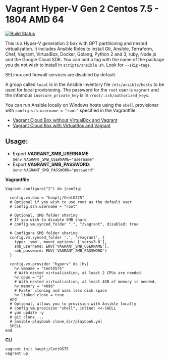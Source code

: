 # Vagrant Hyper-V Gen 2 Centos 7.5 - 1804 AMD 64

[![Build Status](https://travis-ci.org/HauptJ/Vagrant-CentOS-7-HyperV-Gen-2.svg?branch=master)](https://travis-ci.org/HauptJ/Vagrant-CentOS-7-HyperV-Gen-2)

This is a Hyper-V generation 2 box with GPT partitioning and nested virtualization. It includes Ansible Roles to install Git, Ansible, Terraform, Chef, Vagrant, VirtualBox, Docker, Golang, Python 2 and 3, ruby, Node.js and the Google Cloud SDK. You can add a tag with the name of the package you do not wish to install in `scripts/ansible.sh`. Look for `--skip-tags`.

SELinux and firewall services are disabled by default.

A group called `local` is in the Ansible inventory file `/etc/ansible/hosts` to be used for local provisioning.
The password for the `root` user is `vagrant` and the infamous `insecure_private_key` is in `/root/.ssh/authorized_keys`.

You can run Ansible locally on Windows hosts using the `shell` provisioner with `config.ssh.username = "root"` specified in the Vagrantfile.

- [Vagrant Cloud Box without VirtualBox and Vagrant](https://app.vagrantup.com/hauptj/boxes/CentOS75)
- [Vagrant Cloud Box with VirtualBox and Vagrant](https://app.vagrantup.com/hauptj/boxes/CentOS74VB)

Usage:
------

- Export **VAGRANT_SMB_USERNAME**: `$env:VAGRANT_SMB_USERNAME="username"`
- Export **VAGRANT_SMB_PASSWORD**: `$env:VAGRANT_SMB_PASSWORD="password"`


**Vagrantfile**

```
Vagrant.configure("2") do |config|

  config.vm.box = "hauptj/CentOS75"
  # Optional if you wish to use root as the default user
  # config.ssh.username = "root"

  # Optional, SMB folder sharing
  # If you wish to disable SMB share
  # config.vm.synced_folder ".", "/vagrant", disabled: true

  # Configure SMB folder sharing
  config.vm.synced_folder '.', '/vagrant', {
    type: 'smb', mount_options: ['vers=3.0'],
    smb_username: ENV['VAGRANT_SMB_USERNAME'],
    smb_password: ENV['VAGRANT_SMB_PASSWORD']
  }

  config.vm.provider "hyperv" do |hv|
    hv.vmname = "CentOS75"
    # With nested virtualization, at least 2 CPUs are needed.
    hv.cpus = "2"
    # With nested virtualization, at least 4GB of memory is needed.
    hv.memory = "4096"
    # Faster cloning and uses less disk space
    hv.linked_clone = true
  end
  # Optional, allows you to provision with Ansible locally
  # config.vm.provision "shell", inline: <<-SHELL
  # yum update -y
  # git clone ...
  # ansible-playbook clone_dir/playbook.yml
  SHELL
end
```

**CLI**

```
vagrant init hauptj/CentOS75
vagrant up
```
